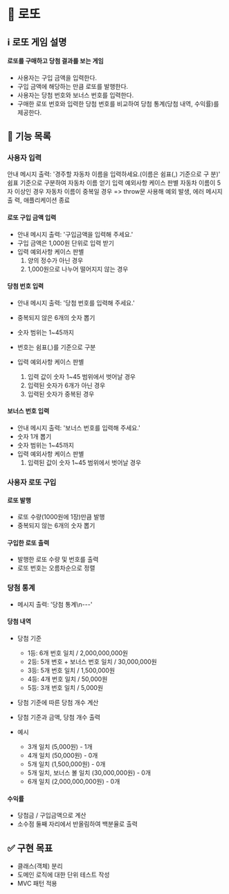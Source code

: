 # 🎰 로또

## ℹ️ 로또 게임 설명

#### 로또를 구매하고 당첨 결과를 보는 게임

- 사용자는 구입 금액을 입력한다.
- 구입 금액에 해당하는 만큼 로또를 발행한다.
- 사용자는 당첨 번호와 보너스 번호를 입력한다.
- 구매한 로또 번호와 입력한 당첨 번호를 비교하여 당첨 통계(당첨 내역, 수익률)를 제공한다.

## 🔨 기능 목록

### 사용자 입력

안내 메시지 출력: '경주할 자동차 이름을 입력하세요.(이름은 쉼표(,) 기준으로 구 분)'
쉼표 기준으로 구분하여 자동차 이름 얻기
입력 예외사항 케이스 판별
자동차 이름이 5자 이상인 경우
자동차 이름이 중복일 경우
=> throw문 사용해 예외 발생, 에러 메시지 출 력, 애플리케이션 종료

#### 로또 구입 금액 입력

- 안내 메시지 출력: '구입금액을 입력해 주세요.'
- 구입 금액은 1,000원 단위로 입력 받기
- 입력 예외사항 케이스 판별
  1. 양의 정수가 아닌 경우
  1. 1,000원으로 나누어 떨어지지 않는 경우

#### 당첨 번호 입력

- 안내 메시지 출력: '당첨 번호를 입력해 주세요.'
- 중복되지 않은 6개의 숫자 뽑기
- 숫자 범위는 1~45까지
- 번호는 쉼표(,)를 기준으로 구분
- 입력 예외사항 케이스 판별

  1. 입력 값이 숫자 1~45 범위에서 벗어날 경우
  1. 입력된 숫자가 6개가 아닌 경우
  1. 입력된 숫자가 중복된 경우

#### 보너스 번호 입력

- 안내 메시지 출력: '보너스 번호를 입력해 주세요.'
- 숫자 1개 뽑기
- 숫자 범위는 1~45까지
- 입력 예외사항 케이스 판별
  1. 입력된 값이 숫자 1~45 범위에서 벗어날 경우

### 사용자 로또 구입

#### 로또 발행

- 로또 수량(1000원에 1장)만큼 발행
- 중복되지 않는 6개의 숫자 뽑기

#### 구입한 로또 출력

- 발행한 로또 수량 및 번호를 출력
- 로또 번호는 오름차순으로 정렬

### 당첨 통계

- 메시지 출력: '당첨 통계\n---'

#### 당첨 내역

- 당첨 기준

  - 1등: 6개 번호 일치 / 2,000,000,000원
  - 2등: 5개 번호 + 보너스 번호 일치 / 30,000,000원
  - 3등: 5개 번호 일치 / 1,500,000원
  - 4등: 4개 번호 일치 / 50,000원
  - 5등: 3개 번호 일치 / 5,000원

- 당첨 기준에 따른 당첨 개수 계산
- 당첨 기준과 금액, 당첨 개수 출력

- 예시

  - 3개 일치 (5,000원) - 1개
  - 4개 일치 (50,000원) - 0개
  - 5개 일치 (1,500,000원) - 0개
  - 5개 일치, 보너스 볼 일치 (30,000,000원) - 0개
  - 6개 일치 (2,000,000,000원) - 0개

#### 수익률

- 당첨금 / 구입금액으로 계산
- 소수점 둘째 자리에서 반올림하여 백분율로 출력

## ✅ 구현 목표

- 클래스(객체) 분리
- 도메인 로직에 대한 단위 테스트 작성
- MVC 패턴 적용
